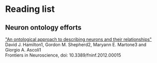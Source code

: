 # Reading list 

## Neuron ontology efforts 

["An ontological approach to describing neurons and their relationships"](fninf-06-00015.pdf)  
David J. Hamilton1, Gordon M. Shepherd2, Maryann E. Martone3 and Giorgio A. Ascoli1  
Frontiers in Neuroscience, doi: 10.3389/fninf.2012.00015  
